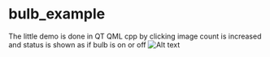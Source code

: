 # bulb_example
The little demo is done in QT QML cpp 
by clicking image count is increased and status is shown as if bulb is on or off
![Alt text](images/gif.gif?raw=true "On")
